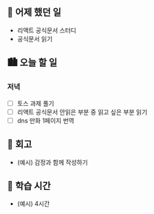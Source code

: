 ## 🌃 어제 했던 일
- 리액트 공식문서 스터디
- 공식문서 읽기

## 🏙️ 오늘 할 일

### 저녁
- [ ] 토스 과제 풀기
- [ ] 리액트 공식문서 안읽은 부분 중 읽고 싶은 부분 읽기
- [ ] dns 만화 1페이지 번역

## 🌆 회고
- (예시) 감정과 함께 작성하기

## 🌠 학습 시간
- (예시) 4시간
